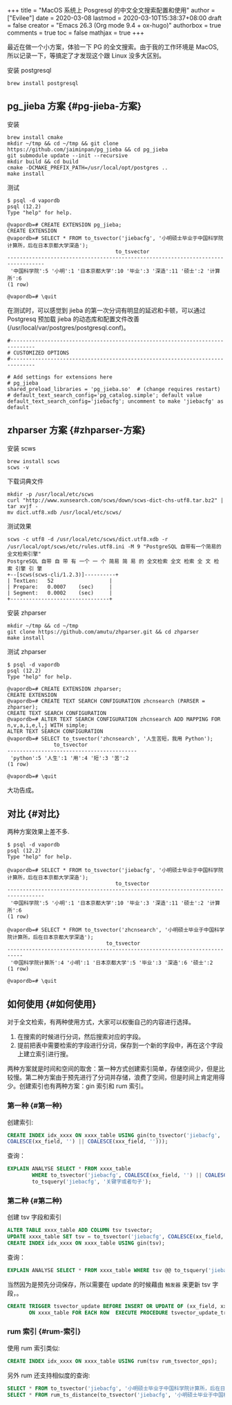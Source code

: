 +++
title = "MacOS 系统上 Posgresql 的中文全文搜索配置和使用"
author = ["Evilee"]
date = 2020-03-08
lastmod = 2020-03-10T15:38:37+08:00
draft = false
creator = "Emacs 26.3 (Org mode 9.4 + ox-hugo)"
authorbox = true
comments = true
toc = false
mathjax = true
+++

最近在做一个小方案，体验一下 PG 的全文搜索。由于我的工作环境是 MacOS, 所以记录一下，等搞定了才发现这个跟 Linux 没多大区别。

<!--more-->

安装 postgresql

```text
brew install postgresql
```


## pg\_jieba 方案 {#pg-jieba-方案}

安装

```text
brew install cmake
mkdir ~/tmp && cd ~/tmp && git clone https://github.com/jaiminpan/pg_jieba && cd pg_jieba
git submodule update --init --recursive
mkdir build && cd build
cmake -DCMAKE_PREFIX_PATH=/usr/local/opt/postgres ..
make install
```

测试

```text
$ psql -d vapordb
psql (12.2)
Type "help" for help.

@vapordb=# CREATE EXTENSION pg_jieba;
CREATE EXTENSION
@vapordb=# SELECT * FROM to_tsvector('jiebacfg', '小明硕士毕业于中国科学院计算所，后在日本京都大学深造');
                                   to_tsvector
----------------------------------------------------------------------------------
 '中国科学院':5 '小明':1 '日本京都大学':10 '毕业':3 '深造':11 '硕士':2 '计算所':6
(1 row)

@vapordb=# \quit
```

在测试时，可以感觉到 jieba 的第一次分词有明显的延迟和卡顿，可以通过 Postgresq 预加载 jieba 的动态库和配置文件改善(/usr/local/var/postgres/postgresql.conf)。

```text
#------------------------------------------------------------------------------
# CUSTOMIZED OPTIONS
#------------------------------------------------------------------------------

# Add settings for extensions here
# pg_jieba
shared_preload_libraries = 'pg_jieba.so'  # (change requires restart)
# default_text_search_config='pg_catalog.simple'; default value
default_text_search_config='jiebacfg'; uncomment to make 'jiebacfg' as default
```


## zhparser 方案 {#zhparser-方案}

安装 scws

```text
brew install scws
scws -v
```

下载词典文件

```text
mkdir -p /usr/local/etc/scws
curl "http://www.xunsearch.com/scws/down/scws-dict-chs-utf8.tar.bz2" | tar xvjf -
mv dict.utf8.xdb /usr/local/etc/scws/
```

测试效果

```text
scws -c utf8 -d /usr/local/etc/scws/dict.utf8.xdb -r /usr/local/opt/scws/etc/rules.utf8.ini -M 9 "PostgreSQL 自带有一个简易的全文检索引擎"
PostgreSQL 自带 自 带 有 一个 一 个 简易 简 易 的 全文检索 全文 检索 全 文 检 索 引擎 引 擎
+--[scws(scws-cli/1.2.3)]----------+
| TextLen:   52                  |
| Prepare:   0.0007    (sec)     |
| Segment:   0.0002    (sec)     |
+--------------------------------+
```

安装 zhparser

```text
mkdir ~/tmp && cd ~/tmp
git clone https://github.com/amutu/zhparser.git && cd zhparser
make install
```

测试 zhparser

```text
$ psql -d vapordb
psql (12.2)
Type "help" for help.

@vapordb=# CREATE EXTENSION zhparser;
CREATE EXTENSION
@vapordb=# CREATE TEXT SEARCH CONFIGURATION zhcnsearch (PARSER = zhparser);
CREATE TEXT SEARCH CONFIGURATION
@vapordb=# ALTER TEXT SEARCH CONFIGURATION zhcnsearch ADD MAPPING FOR n,v,a,i,e,l,j WITH simple;
ALTER TEXT SEARCH CONFIGURATION
@vapordb=# SELECT to_tsvector('zhcnsearch', '人生苦短，我用 Python');
               to_tsvector
------------------------------------------
 'python':5 '人生':1 '用':4 '短':3 '苦':2
(1 row)

@vapordb=# \quit
```

大功告成。


## 对比 {#对比}

两种方案效果上差不多.

```text
$ psql -d vapordb
psql (12.2)
Type "help" for help.

@vapordb=# SELECT * FROM to_tsvector('jiebacfg', '小明硕士毕业于中国科学院计算所，后在日本京都大学深造');
                                   to_tsvector
----------------------------------------------------------------------------------
 '中国科学院':5 '小明':1 '日本京都大学':10 '毕业':3 '深造':11 '硕士':2 '计算所':6
(1 row)

@vapordb=# SELECT * FROM to_tsvector('zhcnsearch', '小明硕士毕业于中国科学院计算所，后在日本京都大学深造');
                                to_tsvector
---------------------------------------------------------------------------
 '中国科学院计算所':4 '小明':1 '日本京都大学':5 '毕业':3 '深造':6 '硕士':2
(1 row)

@vapordb=# \quit
```


## 如何使用 {#如何使用}

对于全文检索，有两种使用方式，大家可以权衡自己的内容进行选择。

1.  在搜索的时候进行分词，然后搜索对应的字段。
2.  提前把表中需要检索的字段进行分词，保存到一个新的字段中，再在这个字段上建立索引进行搜。

两种方案就是时间和空间的取舍：第一种方式创建索引简单，存储空间少，但是比较慢。第二种方案由于预先进行了分词并存储，浪费了空间，但是时间上肯定用得少。创建索引也有两种方案：gin 索引和 rum 索引。


### 第一种 {#第一种}

创建索引:

```sql
CREATE INDEX idx_xxxx ON xxxx_table USING gin(to_tsvector('jiebacfg',
COALESCE(xx_field, '') || COALESCE(xxx_field, '')));
```

查询：

```sql
EXPLAIN ANALYSE SELECT * FROM xxxx_table
        WHERE to_tsvector('jiebacfg', COALESCE(xx_field, '') || COALESCE(xxx_field, '')) @@
        to_tsquery('jiebacfg', '关键字或者句子');
```


### 第二种 {#第二种}

创建 tsv 字段和索引

```sql
ALTER TABLE xxxx_table ADD COLUMN tsv tsvector;
UPDATE xxxx_table SET tsv = to_tsvector('jiebacfg', COALESCE(xx_field, '') || COALESCE(xxx_field, ''));
CREATE INDEX idx_xxxx ON xxxx_table USING gin(tsv);
```

查询：

```sql
EXPLAIN ANALYSE SELECT * FROM xxxx_table WHERE tsv @@ to_tsquery('jiebacfg', '关键词或者句子');
```

当然因为是预先分词保存，所以需要在 update 的时候藉由 `触发器` 来更新 tsv 字段，。

```sql
CREATE TRIGGER tsvector_update BEFORE INSERT OR UPDATE OF (xx_field, xxx_field)
       ON xxxx_table FOR EACH ROW  EXECUTE PROCEDURE tsvector_update_trigger('tsv', 'jiebacfg', 'xx_field', 'xxx_field');
```


### rum 索引 {#rum-索引}

使用 rum 索引类似:

```sql
CREATE INDEX idx_xxxx ON xxxx_table USING rum(tsv rum_tsvector_ops);
```

另外 rum 还支持相似度的查询:

```sql
SELECT * FROM to_tsvector('jiebacfg', '小明硕士毕业于中国科学院计算所，后在日本京都大学深造');
SELECT * FROM rum_ts_distance(to_tsvector('jiebacfg', '小明硕士毕业于中国科学院计算所，后在日本京都大学深造') , to_tsquery('计算所'));
```
